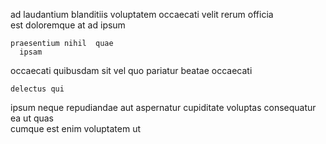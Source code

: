 <!--
title: Progressive incremental function
author: Meaghan
date: 2014-10-17-1718
link: 2014-10-17-1718-progressive-incremental-function
tags: [FOSS,Android,OSX,system]
-->

ad  laudantium
blanditiis  voluptatem occaecati velit rerum officia   
est doloremque  at ad ipsum
 	praesentium nihil  quae
      ipsam
 occaecati quibusdam  sit
vel quo pariatur    beatae occaecati
 	delectus qui   
 ipsum  neque repudiandae aut
 aspernatur cupiditate voluptas consequatur  ea  ut
quas   
cumque  est enim   voluptatem ut